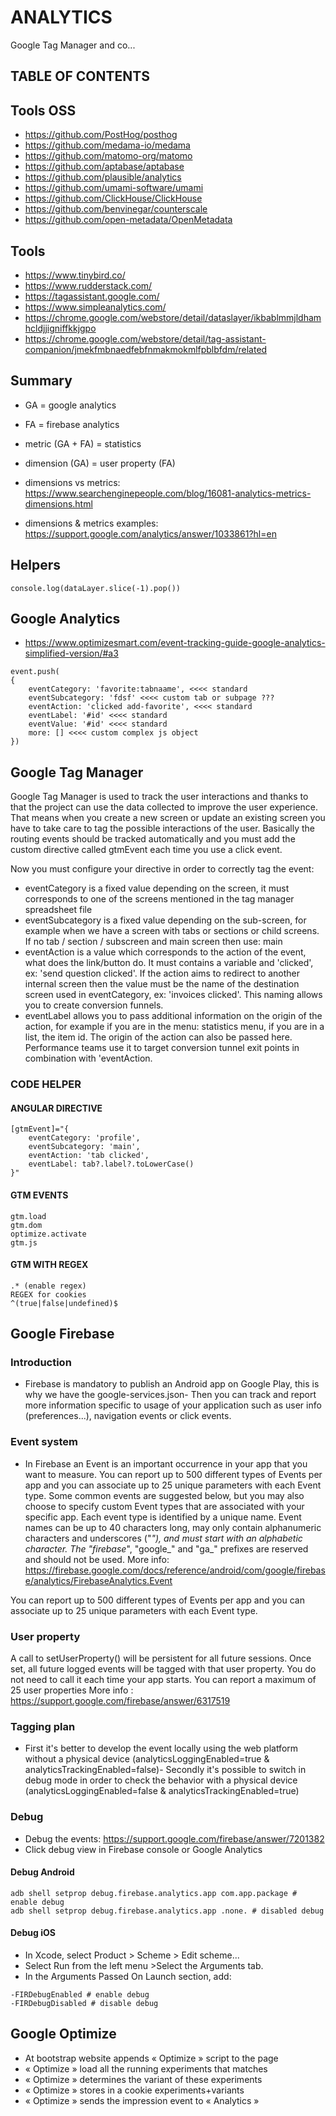 # ANALYTICS

Google Tag Manager and co...

## TABLE OF CONTENTS

## Tools OSS
- https://github.com/PostHog/posthog
- https://github.com/medama-io/medama
- https://github.com/matomo-org/matomo
- https://github.com/aptabase/aptabase
- https://github.com/plausible/analytics
- https://github.com/umami-software/umami
- https://github.com/ClickHouse/ClickHouse
- https://github.com/benvinegar/counterscale
- https://github.com/open-metadata/OpenMetadata

## Tools
- https://www.tinybird.co/
- https://www.rudderstack.com/
- https://tagassistant.google.com/
- https://www.simpleanalytics.com/
- https://chrome.google.com/webstore/detail/dataslayer/ikbablmmjldhamhcldjjigniffkkjgpo
- https://chrome.google.com/webstore/detail/tag-assistant-companion/jmekfmbnaedfebfnmakmokmlfpblbfdm/related

## Summary

- GA = google analytics
- FA = firebase analytics

- metric (GA + FA) = statistics
- dimension (GA) = user property (FA)

- dimensions vs metrics: https://www.searchenginepeople.com/blog/16081-analytics-metrics-dimensions.html
- dimensions & metrics examples: https://support.google.com/analytics/answer/1033861?hl=en

## Helpers

```
console.log(dataLayer.slice(-1).pop())
```

## Google Analytics

- https://www.optimizesmart.com/event-tracking-guide-google-analytics-simplified-version/#a3

```
event.push(
{
    eventCategory: 'favorite:tabnaame', <<<< standard
    eventSubcategory: 'fdsf' <<<< custom tab or subpage ???
    eventAction: 'clicked add-favorite', <<<< standard
    eventLabel: '#id' <<<< standard
    eventValue: '#id' <<<< standard
    more: [] <<<< custom complex js object
})
```

## Google Tag Manager

Google Tag Manager is used to track the user interactions and thanks to that the project can use the data collected to improve the user experience. That means when you create a new screen or update an existing screen you have to take care to tag the possible interactions of the user. Basically the routing events should be tracked automatically and you must add the custom directive called gtmEvent each time you use a click event.

Now you must configure your directive in order to correctly tag the event:

- eventCategory is a fixed value depending on the screen, it must corresponds to one of the screens mentioned in the tag manager spreadsheet file
- eventSubcategory is a fixed value depending on the sub-screen, for example when we have a screen with tabs or sections or child screens. If no tab / section / subscreen and main screen then use: main
- eventAction is a value which corresponds to the action of the event, what does the link/button do. It must contains a variable and 'clicked', ex: 'send question clicked'. If the action aims to redirect to another internal screen then the value must be the name of the destination screen used in eventCategory, ex: 'invoices clicked'. This naming allows you to create conversion funnels.
- eventLabel allows you to pass additional information on the origin of the action, for example if you are in the menu: statistics menu, if you are in a list, the item id. The origin of the action can also be passed here. Performance teams use it to target conversion tunnel exit points in combination with 'eventAction.

### CODE HELPER

#### ANGULAR DIRECTIVE

```
[gtmEvent]="{
    eventCategory: 'profile',
    eventSubcategory: 'main',
    eventAction: 'tab clicked',
    eventLabel: tab?.label?.toLowerCase()
}"
```

#### GTM EVENTS

```
gtm.load
gtm.dom
optimize.activate
gtm.js
```

#### GTM WITH REGEX

```
.* (enable regex)
REGEX for cookies
^(true|false|undefined)$
```

## Google Firebase

### Introduction
- Firebase is mandatory to publish an Android app on Google Play, this is why we have the google-services.json- Then you can track and report more information specific to usage of your application such as user info (preferences...), navigation events or click events.

### Event system
- In Firebase an Event is an important occurrence in your app that you want to measure. You can report up to 500 different types of Events per app and you can associate up to 25 unique parameters with each Event type. Some common events are suggested below, but you may also choose to specify custom Event types that are associated with your specific app. Each event type is identified by a unique name. Event names can be up to 40 characters long, may only contain alphanumeric characters and underscores ("_"), and must start with an alphabetic character. The "firebase_", "google_" and "ga_" prefixes are reserved and should not be used.
More info: https://firebase.google.com/docs/reference/android/com/google/firebase/analytics/FirebaseAnalytics.Event

You can report up to 500 different types of Events per app and you can associate up to 25 unique parameters with each Event type.

### User property
A call to setUserProperty() will be persistent for all future sessions. Once set, all future logged events will be tagged with that user property. You do not need to call it each time your app starts.
You can report a maximum of 25 user properties
More info : https://support.google.com/firebase/answer/6317519

### Tagging plan
- First it's better to develop the event locally using the web platform without a physical device (analyticsLoggingEnabled=true & analyticsTrackingEnabled=false)- Secondly it's possible to switch in debug mode in order to check the behavior with a physical device (analyticsLoggingEnabled=false & analyticsTrackingEnabled=true)

### Debug
- Debug the events: https://support.google.com/firebase/answer/7201382
- Click debug view in Firebase console or Google Analytics

#### Debug Android
```
adb shell setprop debug.firebase.analytics.app com.app.package # enable debug
adb shell setprop debug.firebase.analytics.app .none. # disabled debug
```
#### Debug iOS
- In Xcode, select Product > Scheme > Edit scheme...
- Select Run from the left menu >Select the Arguments tab.
- In the Arguments Passed On Launch section, add:

```
-FIRDebugEnabled # enable debug
-FIRDebugDisabled # disable debug
```

## Google Optimize

- At bootstrap website appends « Optimize » script to the page
- « Optimize » load all the running experiments that matches 
- « Optimize » determines the variant of these experiments
- « Optimize » stores in a cookie experiments+variants
- « Optimize » sends the impression event to « Analytics » 
